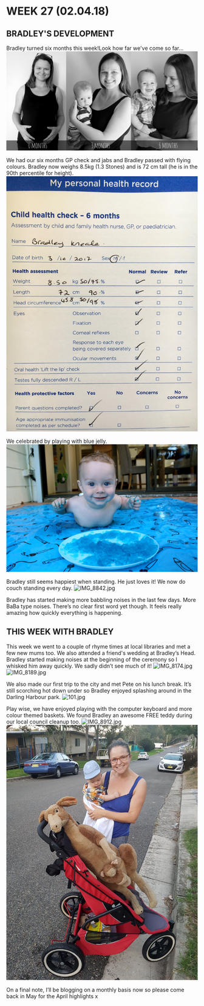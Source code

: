 # WEEK 27 (02.04.18)

## BRADLEY'S DEVELOPMENT
Bradley turned six months this week!Look how far we've come so far... 
![103BW.jpg](103BW.jpg "103BW.jpg")

We had our six months GP check and jabs and Bradley passed with flying colours. Bradley now weighs 8.5kg (1.3 Stones) and is 72 cm tall (he is in the 90th percentile for height). 
![IMG_9084.jpg](IMG_9084.jpg "IMG_9084.jpg")

We celebrated by playing with blue jelly.
![IMG_8113.jpg](IMG_8113.jpg "IMG_8113.jpg")

Bradley still seems happiest when standing. He just loves it! We now do couch standing every day. 
![IMG_8842.jpg](IMG_8842.jpg "IMG_8842.jpg")

Bradley has started making more babbling noises in the last few days. More BaBa type noises. There’s no clear first word yet though. It feels really amazing how quickly everything is happening.

## THIS WEEK WITH BRADLEY
This week we went to a couple of rhyme times at local libraries and met a few new mums too. We also attended a friend's wedding at Bradley’s Head. Bradley started making noises at the beginning of the ceremony so I whisked him away quickly. We sadly didn’t see much of it! 
![IMG_8174.jpg](IMG_8174.jpg "IMG_8174.jpg")
![IMG_8189.jpg](IMG_8189.jpg "IMG_8189.jpg")

We also made our first trip to the city and met Pete on his lunch break. It’s still scorching hot down under so Bradley enjoyed splashing around in the Darling Harbour park.
![101.jpg](101.jpg "101.jpg")

Play wise, we have enjoyed playing with the computer keyboard and more colour themed baskets. We found Bradley an awesome FREE teddy during our local council cleanup too.
![IMG_8912.jpg](IMG_8912.jpg "IMG_8912.jpg")
![102.jpg](102.jpg "102.jpg")

On a final note, I’ll be blogging on a monthly basis now so please come back in May for the April highlights x 
